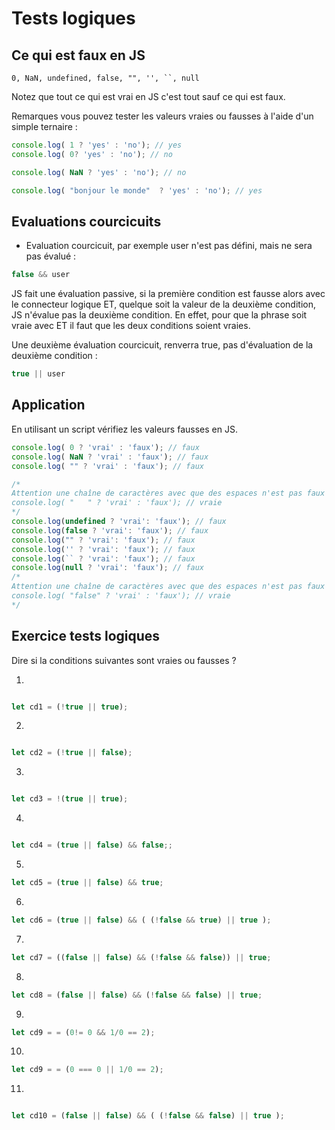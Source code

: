 # Tests logiques

## Ce qui est faux en JS

```text
0, NaN, undefined, false, "", '', ``, null
```

Notez que tout ce qui est vrai en JS c'est tout sauf ce qui est faux.

Remarques vous pouvez tester les valeurs vraies ou fausses à l'aide d'un simple ternaire :

```js
console.log( 1 ? 'yes' : 'no'); // yes
console.log( 0? 'yes' : 'no'); // no

console.log( NaN ? 'yes' : 'no'); // no

console.log( "bonjour le monde"  ? 'yes' : 'no'); // yes
```

## Evaluations courcicuits 

- Evaluation courcicuit, par exemple user n'est pas défini, mais ne sera pas évalué :

```js
false && user 
```
JS fait une évaluation passive, si la première condition est fausse alors avec le connecteur logique ET, quelque soit la valeur de la deuxième condition, JS n'évalue pas la deuxième condition. En effet, pour que la phrase soit vraie avec ET il faut que les deux conditions soient vraies.

Une deuxième évaluation courcicuit, renverra true, pas d'évaluation de la deuxième condition :

```js
true || user
```

## Application

En utilisant un script vérifiez les valeurs fausses en JS.

```js
console.log( 0 ? 'vrai' : 'faux'); // faux
console.log( NaN ? 'vrai' : 'faux'); // faux
console.log( "" ? 'vrai' : 'faux'); // faux

/*
Attention une chaîne de caractères avec que des espaces n'est pas faux 
console.log( "   " ? 'vrai' : 'faux'); // vraie
*/
console.log(undefined ? 'vrai': 'faux'); // faux
console.log(false ? 'vrai': 'faux'); // faux
console.log("" ? 'vrai': 'faux'); // faux
console.log('' ? 'vrai': 'faux'); // faux
console.log(`` ? 'vrai': 'faux'); // faux
console.log(null ? 'vrai': 'faux'); // faux
/*
Attention une chaîne de caractères avec que des espaces n'est pas faux 
console.log( "false" ? 'vrai' : 'faux'); // vraie
*/
```

## Exercice tests logiques

Dire si la conditions suivantes sont vraies ou fausses ?


1.

```js

let cd1 = (!true || true);

```

2.

```js

let cd2 = (!true || false);

```

3.

```js

let cd3 = !(true || true);

```

4.

```js

let cd4 = (true || false) && false;;

```

5.

```js
let cd5 = (true || false) && true;

```

6.

```js
let cd6 = (true || false) && ( (!false && true) || true );

```

7.

```js
let cd7 = ((false || false) && (!false && false)) || true;

```

8.

```js
let cd8 = (false || false) && (!false && false) || true;

```

9.

```js
let cd9 = = (0!= 0 && 1/0 == 2);

```

10.

```js
let cd9 = = (0 === 0 || 1/0 == 2);
```


11.
```js

let cd10 = (false || false) && ( (!false && false) || true );

```
